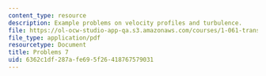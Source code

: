 ```yaml
---
content_type: resource
description: Example problems on velocity profiles and turbulence.
file: https://ol-ocw-studio-app-qa.s3.amazonaws.com/courses/1-061-transport-processes-in-the-environment-fall-2008/6362c1df287afe695f26418767579031_problems7.pdf
file_type: application/pdf
resourcetype: Document
title: Problems 7
uid: 6362c1df-287a-fe69-5f26-418767579031
---
```

